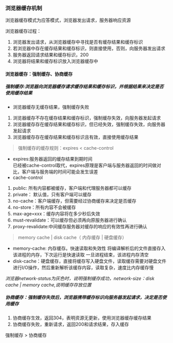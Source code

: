### 浏览器缓存机制
浏览器缓存模式为应答模式，浏览器发出请求，服务器响应资源

浏览器缓存过程：
1. 浏览器发出请求，从浏览器缓存中寻找是否有缓存结果和缓存标识
2. 若浏览器中存在缓存结果和缓存标识，则直接使用，否则，向服务器发出请求
3. 服务器返回请求结果和缓存标识，200
4. 浏览器将结果和缓存标识放入浏览器缓存中

#### 浏览器缓存：强制缓存、协商缓存
##### 强制缓存:浏览器向浏览器缓存请求缓存结果和缓存标识，并根据结果来决定是否使用缓存结果
- 浏览器缓存无缓存结果，强制缓存失败
1. 浏览器缓存不存在缓存结果和缓存标识，强制缓存失效，向服务器发起请求
2. 浏览器缓存存在缓存结果和缓存标识，但已经失效，强制缓存失效，向服务器发起请求
3. 浏览器缓存存在缓存结果和缓存标识且有效，直接使用缓存结果

> 强制缓存的缓存规则：expires < cache-control
- expires:服务器返回的缓存结果到期时间   
已经被cache-control取代，expires原理是客户端与服务器返回的时间做对比，客户端与服务端的时间可能会发生误差
- cache-control    
1. public: 所有内容都被缓存，客户端和代理服务器都可以缓存
2. private： 默认值，只有客户端可以缓存
3. no-cache：客户端缓存，但需要经过协商缓存来决定是否缓存
4. no-store：所有内容不会被缓存
5. max-age=xxx：缓存内容将在多少秒后失效
6. must-revalidate：可以缓存但必须再向原服务器进行确认
7. proxy-revalidate:中间缓存服务器对缓存的响应的有效性再进行确认

> memory cache | disk cache（ 内存缓存 | 硬盘缓存）
- memory-cache: 内存缓存。快速读取和失效性
将编译解析后的文件直接存入该进程的内存，下次运行是快速读取
一旦进程结束，该进程内存清空
- disk-cache：硬盘缓存，直接将缓存写入硬盘文件，读取缓存需要对硬盘文件进行I/O操作，然后重新解析该缓存内容，读取复杂，速度比内存缓存慢  

*浏览器network-status为灰色时，说明强制缓存成功，network-size：disk cache | memory cache,说明缓存存放位置*

##### 协商缓存：强制缓存失效后，浏览器携带缓存标识向服务器发起请求，决定是否使用缓存
1. 协商缓存生效，返回304，表明资源无更新，使用浏览器缓存缓存结果
2. 协商缓存失败，重新请求，返回200和请求结果，存入缓存

强制缓存 > 协商缓存



